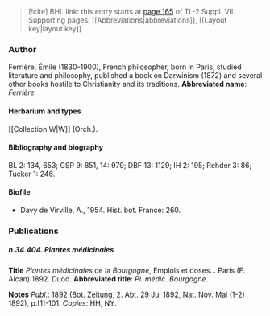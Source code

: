 > [!cite] BHL link: this entry starts at [page 165](https://www.biodiversitylibrary.org/page/33259669) of TL-2 Suppl. VII.
> Supporting pages: [[Abbreviations|abbreviations]], [[Layout key|layout key]].

### Author

Ferrière, Émile (1830-1900), French philosopher, born in Paris, studied literature and philosophy, published a book on Darwinism (1872) and several other books hostile to Christianity and its traditions. 
**Abbreviated name**: *Ferrière*

#### Herbarium and types

[[Collection W|W]] (Orch.).

#### Bibliography and biography

BL 2: 134, 653; CSP 9: 851, 14: 979; DBF 13: 1129; IH 2: 195; Rehder 3: 86; Tucker 1: 246.

#### Biofile

- Davy de Virville, A., 1954. Hist. bot. France: 260.

### Publications

##### n.34.404. Plantes médicinales

**Title**
*Plantes médicinales* de la *Bourgogne*, Emplois et doses... Paris (F. Alcan) 1892. Duod.
**Abbreviated title**: *Pl. médic. Bourgogne*.

**Notes**
*Publ*.: 1892 (Bot. Zeitung, 2. Abt. 29 Jul 1892, Nat. Nov. Mai (1-2) 1892), p.\[1\]-101. *Copies*: HH, NY.


